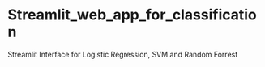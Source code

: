 # Streamlit_web_app_for_classification
Streamlit Interface for Logistic Regression, SVM and Random Forrest 
